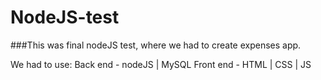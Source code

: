 # NodeJS-test
###This was final nodeJS test, where we had to create expenses app.

We had to use:
Back end - nodeJS | MySQL
Front end - HTML | CSS | JS
